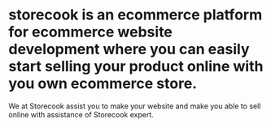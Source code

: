 # storecook is an ecommerce platform for ecommerce website development where you can easily start selling your product online with you own ecommerce store. 
 We at Storecook assist you to make your website and make you able to sell online with assistance of Storecook expert. 
